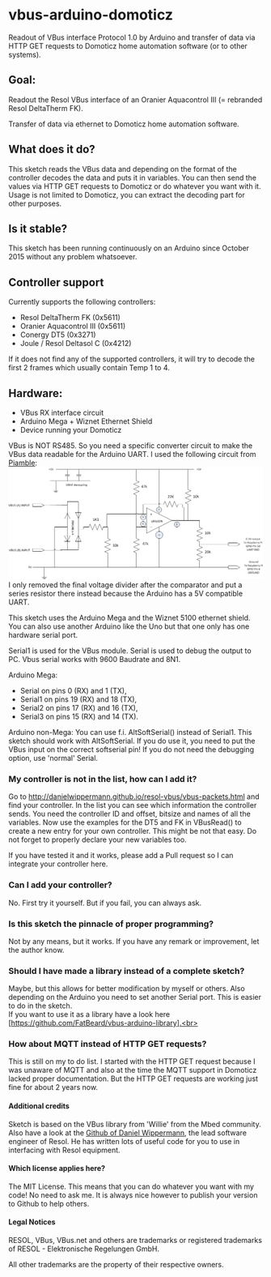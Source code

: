 # vbus-arduino-domoticz
Readout of VBus interface Protocol 1.0 by Arduino and transfer of data via HTTP GET requests to Domoticz home automation software (or to other systems).

## Goal:
Readout the Resol VBus interface of an Oranier Aquacontrol III (= rebranded Resol DeltaTherm FK).

Transfer of data via ethernet to Domoticz home automation software.

## What does it do?
This sketch reads the VBus data and depending on the format of the controller decodes the data and puts it in variables.
You can then send the values via HTTP GET requests to Domoticz or do whatever you want with it.
Usage is not limited to Domoticz, you can extract the decoding part for other purposes.

## Is it stable?
This sketch has been running continuously on an Arduino since October 2015 without any problem whatsoever.

## Controller support
Currently supports the following controllers:
* Resol DeltaTherm FK (0x5611)
* Oranier Aquacontrol III (0x5611)
* Conergy DT5 (0x3271)
* Joule / Resol Deltasol C (0x4212)

If it does not find any of the supported controllers, it will try to decode the first 2 frames which usually contain Temp 1 to 4.

## Hardware:
* VBus RX interface circuit
* Arduino Mega + Wiznet Ethernet Shield
* Device running your Domoticz

VBus is NOT RS485. So you need a specific converter circuit to make the VBus data readable for the Arduino UART.
I used the following circuit from [Piamble](https://piamble.wordpress.com/tag/vbus/):
![VBUS schematic](https://github.com/bbqkees/vbus-arduino-domoticz/blob/master/Documentation/resol-circuit-diagram-v3.jpg?raw=true)
I only removed the final voltage divider after the comparator and put a series resistor there instead because the Arduino has a 5V compatible UART.


This sketch uses the Arduino Mega and the Wiznet 5100 ethernet shield.
You can also use another Arduino like the Uno but that one only has one hardware serial port.

Serial1 is used for the VBus module.
Serial is used to debug the output to PC. 
Vbus serial works with 9600 Baudrate and 8N1.

Arduino Mega:
* Serial  on pins  0 (RX)  and 1 (TX),
* Serial1 on pins 19 (RX) and 18 (TX),
* Serial2 on pins 17 (RX) and 16 (TX),
* Serial3 on pins 15 (RX) and 14 (TX). 

Arduino non-Mega:
You can use f.i. AltSoftSerial() instead of Serial1. This sketch should work with AltSoftSerial.
If you do use it, you need to put the VBus input on the correct softserial pin!
If you do not need the debugging option, use 'normal' Serial.

### My controller is not in the list, how can I add it?
Go to http://danielwippermann.github.io/resol-vbus/vbus-packets.html
and find your controller. In the list you can see which information the controller sends.
You need the controller ID and offset, bitsize and names of all the variables.
Now use the examples for the DT5 and FK in VBusRead() to create a new entry for your own controller.
This might be not that easy.
Do not forget to properly declare your new variables too.

If you have tested it and it works, please add a Pull request so I can integrate your controller here.

### Can I add your controller?
No. First try it yourself. But if you fail, you can always ask.

### Is this sketch the pinnacle of proper programming?
Not by any means, but it works.
If you have any remark or improvement, let the author know.

### Should I have made a library instead of a complete sketch?
Maybe, but this allows for better modification by myself or others. Also depending on the Arduino you need to set another Serial port. This is easier to do in the sketch.<br>
If you want to use it as a library have a look here [https://github.com/FatBeard/vbus-arduino-library].<br>

### How about MQTT instead of HTTP GET requests?
This is still on my to do list.
I started with the HTTP GET request because I was unaware of MQTT and also at the time the MQTT support in Domoticz lacked proper documentation.
But the HTTP GET requests are working just fine for about 2 years now.

#### Additional credits
Sketch is based on the VBus library from 'Willie' from the Mbed community.
Also have a look at the [Github of Daniel Wippermann](https://github.com/danielwippermann), the lead software engineer of Resol. He has written lots of useful code for you to use in interfacing with Resol equipment.


#### Which license applies here?
The MIT License. This means that you can do whatever you want with my code! No need to ask me.
It is always nice however to publish your version to Github to help others.

#### Legal Notices
RESOL, VBus, VBus.net and others are trademarks or registered trademarks of RESOL - Elektronische Regelungen GmbH.

All other trademarks are the property of their respective owners.
